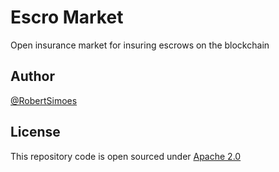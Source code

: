 # Escro Market

Open insurance market for insuring escrows on the blockchain

## Author

[@RobertSimoes](www.robertsimoes.com)


## License

This repository code is open sourced under [Apache 2.0](https://www.apache.org/licenses/LICENSE-2.0.html)